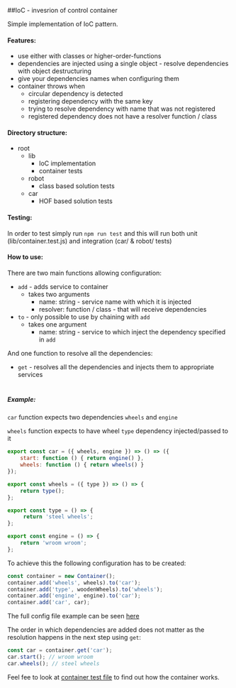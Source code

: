 ##IoC - invesrion of control container

Simple implementation of IoC pattern.

#### Features:
- use either with classes or higher-order-functions
- dependencies are injected using a single object - resolve dependencies with object destructuring
- give your dependencies names when configuring them
- container throws when
  - circular dependency is detected
  - registering dependency with the same key
  - trying to resolve dependency with name that was not registered
  - registered dependency does not have a resolver function / class
  
#### Directory structure:

- root
  - lib
    - IoC implementation
    - container tests
  - robot
    - class based solution tests
  - car
    - HOF based solution tests
    
#### Testing:

In order to test simply run `npm run test` and this will run both unit (lib/container.test.js) and integration (car/ & robot/ tests)

#### How to use:

There are two main functions allowing configuration:
- `add` - adds service to container 
  - takes two arguments
    - name: string - service name with which it is injected
    - resolver: function / class - that will receive dependencies
- `to` - only possible to use by chaining with `add`
  - takes one argument
    - name: string - service to which inject the dependency specified in `add`

And one function to resolve all the dependencies:
- `get` - resolves all the dependencies and injects them to appropriate services

#

##### *Example:*

`car` function expects two dependencies `wheels` and `engine`

`wheels` function expects to have wheel `type` dependency injected/passed to it

```javascript
export const car = ({ wheels, engine }) => () => ({
	start: function () { return engine() },
	wheels: function () { return wheels() }
});

export const wheels = ({ type }) => () => {
	return type();
};

export const type = () => {
	 return 'steel wheels';
};

export const engine = () => {
	return 'wroom wroom';
};
```

To achieve this the following configuration has to be created:

```javascript
const container = new Container();
container.add('wheels', wheels).to('car');
container.add('type', woodenWheels).to('wheels');
container.add('engine', engine).to('car');
container.add('car', car);
```
The full config file example can be seen [here](https://github.com/matewilk/IoC/blob/master/car/car.container.config.js)

The order in which dependencies are added does not matter as the resolution happens in the next step using `get`:

```javascript
const car = container.get('car');
car.start(); // wroom wroom
car.wheels(); // steel wheels
```

Feel fee to look at [container test file](https://github.com/matewilk/IoC/blob/master/lib/container.test.js) to find out how the container works.
